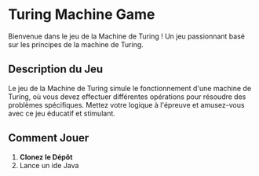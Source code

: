 # Turing Machine Game

Bienvenue dans le jeu de la Machine de Turing ! Un jeu passionnant basé sur les principes de la machine de Turing.

## Description du Jeu

Le jeu de la Machine de Turing simule le fonctionnement d'une machine de Turing, où vous devez effectuer différentes opérations pour résoudre des problèmes spécifiques. Mettez votre logique à l'épreuve et amusez-vous avec ce jeu éducatif et stimulant.

## Comment Jouer

1. **Clonez le Dépôt**
2. Lance un ide Java
